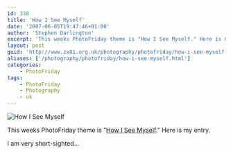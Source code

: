 ```yaml
---
id: 338
title: 'How I See Myself'
date: '2007-06-05T19:47:46+01:00'
author: 'Stephen Darlington'
excerpt: 'This weeks PhotoFriday theme is "How I See Myself." Here is my entry.'
layout: post
guid: 'http://www.zx81.org.uk/photography/photofriday/how-i-see-myself.html'
aliases: ['/photography/photofriday/how-i-see-myself.html']
categories:
    - PhotoFriday
tags:
    - PhotoFriday
    - Photography
    - uk
---
```


![How I See Myself](https://i0.wp.com/www.zx81.org.uk/wp-content/uploads/2007/06/img_3365.jpg)

This weeks PhotoFriday theme is “[How I See Myself](http://www.photofriday.com/archives/challenge/000672.php "PhotoFriday: How I See Myself").” Here is my entry.

I am very short-sighted…